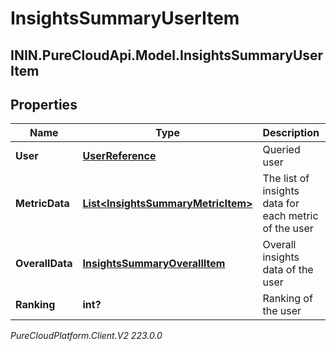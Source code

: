 # InsightsSummaryUserItem

## ININ.PureCloudApi.Model.InsightsSummaryUserItem

## Properties

|Name | Type | Description | Notes|
|------------ | ------------- | ------------- | -------------|
| **User** | [**UserReference**](UserReference) | Queried user | [optional] |
| **MetricData** | [**List&lt;InsightsSummaryMetricItem&gt;**](InsightsSummaryMetricItem) | The list of insights data for each metric of the user | [optional] |
| **OverallData** | [**InsightsSummaryOverallItem**](InsightsSummaryOverallItem) | Overall insights data of the user | [optional] |
| **Ranking** | **int?** | Ranking of the user | [optional] |



_PureCloudPlatform.Client.V2 223.0.0_
